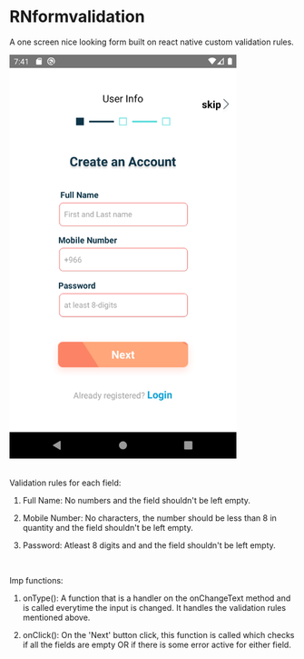 # RNformvalidation
A one screen nice looking form built on react native custom validation rules.

<img src="./imgs/screen_screenshot.png" alt="screenshot of the react native form screen" width="400"/>

<br />
<br />

Validation rules for each field:

1. Full Name: No numbers and the field shouldn't be left empty.

2. Mobile Number: No characters, the number should be less than 8 in quantity and the field shouldn't be left empty.

3. Password: Atleast 8 digits and and the field shouldn't be left empty.

<br />

Imp functions:

1. onType(): A function that is a handler on the onChangeText method and is called everytime the input is changed. It handles the validation rules mentioned above.

2. onClick(): On the 'Next' button click, this function is called which checks if all the fields are empty OR if there is some error active for either field.

